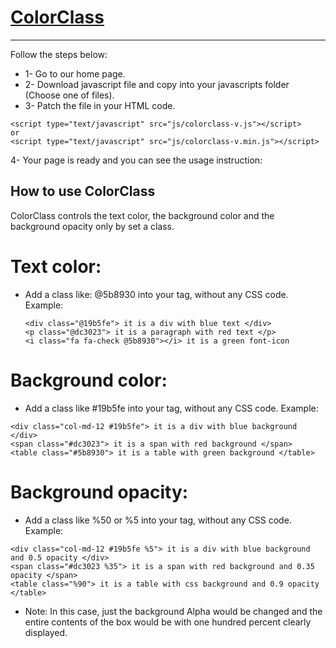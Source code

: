 # [ColorClass](http://ColorClass.ir)
-----------
Follow the steps below:
- 1- Go to our home page.
- 2- Download javascript file and copy into your javascripts folder (Choose one of files).
- 3- Patch the file in your HTML code.
```
<script type="text/javascript" src="js/colorclass-v.js"></script>
or
<script type="text/javascript" src="js/colorclass-v.min.js"></script>
```
4- Your page is ready and you can see the usage instruction:


How to use ColorClass
-----------
ColorClass controls the text color, the background color and the background opacity only by set a class.

# Text color:
- Add a class like: @5b8930 into your tag, without any CSS code. Example:
	```
	<div class="@19b5fe"> it is a div with blue text </div>
	<p class="@dc3023"> it is a paragraph with red text </p>
	<i class="fa fa-check @5b8930"></i> it is a green font-icon
	```

# Background color:
- Add a class like #19b5fe into your tag, without any CSS code. Example:

```
<div class="col-md-12 #19b5fe"> it is a div with blue background </div>
<span class="#dc3023"> it is a span with red background </span>
<table class="#5b8930"> it is a table with green background </table> 
```

# Background opacity:
- Add a class like %50 or %5 into your tag, without any CSS code. Example:

```
<div class="col-md-12 #19b5fe %5"> it is a div with blue background and 0.5 opacity </div>
<span class="#dc3023 %35"> it is a span with red background and 0.35 opacity </span>
<table class="%90"> it is a table with css background and 0.9 opacity </table> 
```
- Note: In this case, just the background Alpha would be changed and the entire contents of the box would be with one hundred percent clearly displayed.